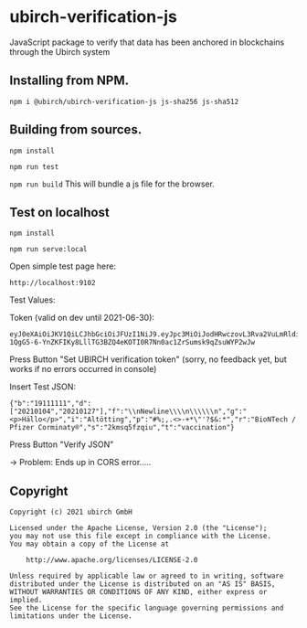 # ubirch-verification-js

JavaScript package to verify that data has been anchored in blockchains through the Ubirch system

## Installing from NPM.

`npm i @ubirch/ubirch-verification-js js-sha256 js-sha512`

## Building from sources.

`npm install`

`npm run test`

`npm run build` This will bundle a js file for the browser.

## Test on localhost

`npm install`

`npm run serve:local`

Open simple test page here:

`http://localhost:9102`

Test Values:

Token (valid on dev until 2021-06-30):

    eyJ0eXAiOiJKV1QiLCJhbGciOiJFUzI1NiJ9.eyJpc3MiOiJodHRwczovL3Rva2VuLmRldi51YmlyY2guY29tIiwic3ViIjoiZDYzZWNjMDMtZjVhNy00ZDQzLTkxZDAtYTMwZDAzNGQ4ZGEzIiwiYXVkIjoiaHR0cHM6Ly92ZXJpZnkuZGV2LnViaXJjaC5jb20iLCJleHAiOjE2MjUwODY0ODQsImlhdCI6MTYxODg2NTcyMywianRpIjoiZjk1NjQyODktOGU3MC00Mjk0LWEyNDItODQ2MWZiMjdhOWE4Iiwic2NwIjpbInVwcDp2ZXJpZnkiXSwicHVyIjoiVGVzdCBUb2tlbiIsInRncCI6W10sInRpZCI6WyIqIl0sIm9yZCI6W119.CVUEKZmnQf22k5WToCMpHLuFz-1QgG5-6-YnZKFIKy8LllTG3BZQ4eKOTI0R7Nn0ac1ZrSumsk9qZsuWYP2wJw

Press Button "Set UBIRCH verification token" (sorry, no feedback yet, but works if no errors occurred in console)

Insert Test JSON:

    {"b":"19111111","d":["20210104","20210127"],"f":"\\nNewline\\\\n\\\\\\n","g":"<p>Hällo</p>","i":"Altötting","p":"#%;,.<>-+*\"'?$&:*","r":"BioNTech / Pfizer Corminaty®","s":"2kmsq5fzqiu","t":"vaccination"}

Press Button "Verify JSON"

-> Problem: Ends up in CORS error.....

## Copyright

```fundamental
Copyright (c) 2021 ubirch GmbH

Licensed under the Apache License, Version 2.0 (the "License");
you may not use this file except in compliance with the License.
You may obtain a copy of the License at

    http://www.apache.org/licenses/LICENSE-2.0

Unless required by applicable law or agreed to in writing, software
distributed under the License is distributed on an "AS IS" BASIS,
WITHOUT WARRANTIES OR CONDITIONS OF ANY KIND, either express or implied.
See the License for the specific language governing permissions and
limitations under the License.
```
